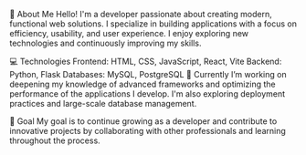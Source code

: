 👋 About Me
Hello! I'm a developer passionate about creating modern, functional web solutions. I specialize in building applications with a focus on efficiency, usability, and user experience. I enjoy exploring new technologies and continuously improving my skills.

💻 Technologies
Frontend: HTML, CSS, JavaScript, React, Vite
Backend: Python, Flask
Databases: MySQL, PostgreSQL
🌱 Currently
I’m working on deepening my knowledge of advanced frameworks and optimizing the performance of the applications I develop. I'm also exploring deployment practices and large-scale database management.

🚀 Goal
My goal is to continue growing as a developer and contribute to innovative projects by collaborating with other professionals and learning throughout the process.
<!---
PberruezoArenas/PberruezoArenas is a ✨ special ✨ repository because its `README.md` (this file) appears on your GitHub profile.
You can click the Preview link to take a look at your changes.
--->
